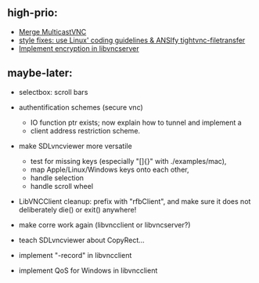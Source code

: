 high-prio:
----------
- [Merge MulticastVNC](https://github.com/LibVNC/libvncserver/issues/394) 
- [style fixes: use Linux' coding guidelines & ANSIfy tightvnc-filetransfer](https://github.com/LibVNC/libvncserver/issues/395)
- [Implement encryption in libvncserver](https://github.com/LibVNC/libvncserver/issues/396)


maybe-later:
------------

- selectbox: scroll bars
- authentification schemes (secure vnc)
	- IO function ptr exists; now explain how to tunnel and implement a
	- client address restriction scheme.

- make SDLvncviewer more versatile
	- test for missing keys (especially "[]{}" with ./examples/mac),
	- map Apple/Linux/Windows keys onto each other,
	- handle selection
	- handle scroll wheel
- LibVNCClient cleanup: prefix with "rfbClient", and make sure it does
	not deliberately die() or exit() anywhere!
- make corre work again (libvncclient or libvncserver?)
- teach SDLvncviewer about CopyRect...
- implement "-record" in libvncclient
- implement QoS for Windows in libvncclient
